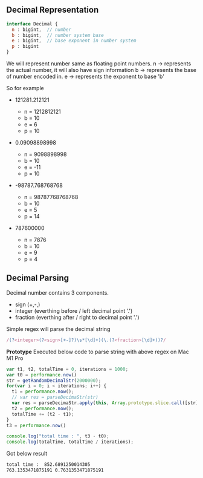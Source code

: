 ## Decimal Representation

```javascript
interface Decimal {
  n : bigint,  // number
  b : bigint,  // number system base
  e : bigint,  // base exponent in number system
  p : bigint
}
```
We will represent number same as floating point numbers.
n -> represents the actual number, it will also have sign information
b -> represents the base of number encoded in.
e -> represents the exponent to base 'b'

So for example
- 121281.212121
  - n = 1212812121
  - b = 10
  - e = 6
  - p = 10

- 0.09098898998
  - n = 9098898998
  - b = 10
  - e = -11
  - p = 10

- -98787.768768768
  - n = 98787768768768
  - b = 10
  - e = 5
  - p = 14

- 787600000
  - n = 7876
  - b = 10
  - e = 9
  - p = 4

## Decimal Parsing
Decimal number contains 3 components.
- sign (+,-,<empty>) 
- integer (everthing before / left decimal point '.')
- fraction (everthing after / right to decimal point '.')

Simple regex will parse the decimal string
```js
/(?<integer>(?<sign>[+-]?)\s*[\d]+)(\.(?<fraction>[\d]+))?/
```
**Prototype** 
Executed below code to parse string with above regex on Mac M1 Pro
```js
var t1, t2, totalTime = 0, iterations = 1000;
var t0 = performance.now()
str = getRandomDecimalStr(2000000);
for(var i = 0; i < iterations; i++) {
  t1 = performance.now();
  // var res = parseDecimaStr(str)
  var res = parseDecimaStr.apply(this, Array.prototype.slice.call([str], 0));
  t2 = performance.now();
  totalTime += (t2 - t1);
}
t3 = performance.now()

console.log("total time : ", t3 - t0);
console.log(totalTime, totalTime / iterations);
```

Got below result
```cmd
total time :  852.6891250014305
763.1353471875191 0.7631353471875191
```